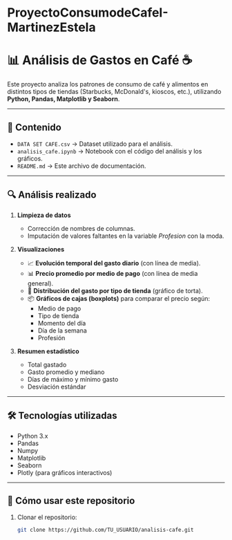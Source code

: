 # ProyectoConsumodeCafeI-MartinezEstela

# 📊 Análisis de Gastos en Café ☕

Este proyecto analiza los patrones de consumo de café y alimentos en distintos tipos de tiendas (Starbucks, McDonald's, kioscos, etc.), utilizando **Python, Pandas, Matplotlib y Seaborn**.

---

## 📂 Contenido
- `DATA SET CAFE.csv` → Dataset utilizado para el análisis.
- `analisis_cafe.ipynb` → Notebook con el código del análisis y los gráficos.
- `README.md` → Este archivo de documentación.

---

## 🔍 Análisis realizado
1. **Limpieza de datos**
   - Corrección de nombres de columnas.
   - Imputación de valores faltantes en la variable *Profesion* con la moda.

2. **Visualizaciones**
   - 📈 **Evolución temporal del gasto diario** (con línea de media).
   - 📊 **Precio promedio por medio de pago** (con línea de media general).
   - 🥧 **Distribución del gasto por tipo de tienda** (gráfico de torta).
   - 📦 **Gráficos de cajas (boxplots)** para comparar el precio según:
     - Medio de pago
     - Tipo de tienda
     - Momento del día
     - Día de la semana
     - Profesión

3. **Resumen estadístico**
   - Total gastado
   - Gasto promedio y mediano
   - Días de máximo y mínimo gasto
   - Desviación estándar

---

## 🛠️ Tecnologías utilizadas
- Python 3.x  
- Pandas  
- Numpy  
- Matplotlib  
- Seaborn  
- Plotly (para gráficos interactivos)  

---

## 🚀 Cómo usar este repositorio
1. Clonar el repositorio:
   ```bash
   git clone https://github.com/TU_USUARIO/analisis-cafe.git
